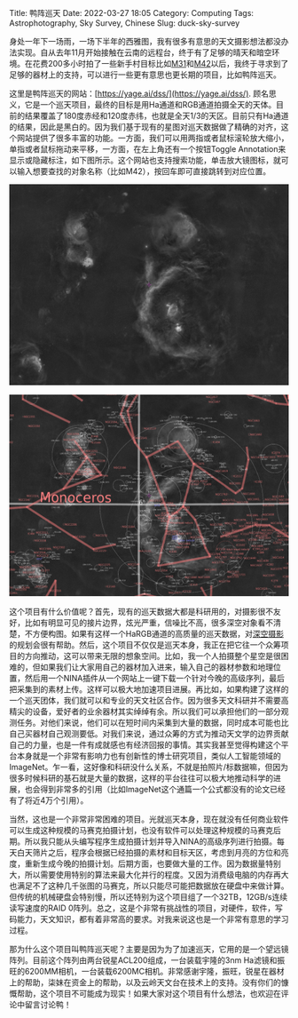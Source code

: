 Title: 鸭阵巡天
Date: 2022-03-27 18:05
Category: Computing
Tags: Astrophotography, Sky Survey, Chinese
Slug: duck-sky-survey

身处一年下一场雨，一场下半年的西雅图，我有很多有意思的天文摄影想法都没办法实现。自从去年11月开始接触在云南的远程台，终于有了足够的晴天和暗空环境。在花费200多小时拍了一些新手村目标比如[M31](https://www.astrobin.com/fnoihw/)和[M42](https://www.astrobin.com/c7romg/I/)以后，我终于寻求到了足够的器材上的支持，可以进行一些更有意思也更长期的项目，比如鸭阵巡天。

这里是鸭阵巡天的网站：[https://yage.ai/dss/](https://yage.ai/dss/). 顾名思义，它是一个巡天项目，最终的目标是用Ha通道和RGB通道拍摄全天的天体。目前的结果覆盖了180度赤经和120度赤纬，也就是全天1/3的天区。目前只有Ha通道的结果，因此是黑白的。因为我们基于现有的星图对巡天数据做了精确的对齐，这个网站提供了很多丰富的功能。一方面，我们可以用两指或者鼠标滚轮放大缩小，单指或者鼠标拖动来平移，一方面，在左上角还有一个按钮Toggle Annotation来显示或隐藏标注，如下图所示。这个网站也支持搜索功能，单击放大镜图标，就可以输入想要查找的对象名称（比如M42），按回车即可直接跳转到对应位置。

![Duck Sky Survey No Annotations](images/DSS_no_anno.png)

![Duck Sky Survey with Annotations](images/DSS_with_anno.png)

这个项目有什么价值呢？首先，现有的巡天数据大都是科研用的，对摄影很不友好，比如有明显可见的接片边界，炫光严重，信噪比不高，很多深空对象看不清楚，不方便构图。如果有这样一个HaRGB通道的高质量的巡天数据，对[深空摄影](https://yage.ai/star-photography.html)的规划会很有帮助。然后，这个项目不仅仅是巡天本身，我正在把它往一个众筹项目的方向推动，这可以带来无限的想象空间。比如，我一个人拍摄整个星空是很困难的，但如果我们让大家用自己的器材加入进来，输入自己的器材参数和地理位置，然后用一个NINA插件从一个网站上一键下载一个针对今晚的高级序列，最后把采集到的素材上传。这样可以极大地加速项目进展。再比如，如果构建了这样的一个巡天团体，我们就可以和专业的天文社区合作。因为很多天文科研并不需要高精尖的设备，爱好者的业余器材其实绰绰有余。所以我们可以承担他们的一部分观测任务。对他们来说，他们可以在短时间内采集到大量的数据，同时成本可能也比自己买器材自己观测要低。对我们来说，通过众筹的方式为推动天文学的边界贡献自己的力量，也是一件有成就感也有经济回报的事情。其实我甚至觉得构建这个平台本身就是一个非常有影响力也有创新性的博士研究项目，类似人工智能领域的ImageNet。乍一看，这好像和科研没什么关系，不就是拍照片/标数据嘛，但因为很多时候科研的基石就是大量的数据，这样的平台往往可以极大地推动科学的进展，也会得到非常多的引用（比如ImageNet这个通篇一个公式都没有的论文已经有了将近4万个引用）。

当然，这也是一个非常非常困难的项目。光就巡天本身，现在就没有任何商业软件可以生成这种规模的马赛克拍摄计划，也没有软件可以处理这种规模的马赛克后期。所以我只能从头编写程序生成拍摄计划并导入NINA的高级序列进行拍摄。每天白天筛片之后，程序会根据已经拍摄的素材和目标天区，考虑到月亮的方位和亮度，重新生成今晚的拍摄计划。后期方面，也要做大量的工作。因为数据量特别大，所以需要使用特别的算法来最大化并行的程度。又因为消费级电脑的内存再大也满足不了这种几千张图的马赛克，所以只能尽可能把数据放在硬盘中来做计算。但传统的机械硬盘会特别慢，所以还特别为这个项目组了一个32TB，12GB/s连续读写速度的RAID 0阵列。总之，这是个非常有挑战性的项目，对硬件，软件，写码能力，天文知识，都有着非常高的要求。对我来说这也是一个非常有意思的学习过程。

那为什么这个项目叫鸭阵巡天呢？主要是因为为了加速巡天，它用的是一个望远镜阵列。目前这个阵列由两台锐星ACL200组成，一台装载宇隆的3nm Ha滤镜和振旺的6200MM相机，一台装载6200MC相机。非常感谢宇隆，振旺，锐星在器材上的帮助，柒妹在资金上的帮助，以及云岭天文台在技术上的支持。没有你们的慷慨帮助，这个项目不可能成为现实！如果大家对这个项目有什么想法，也欢迎在评论中留言讨论鸭！